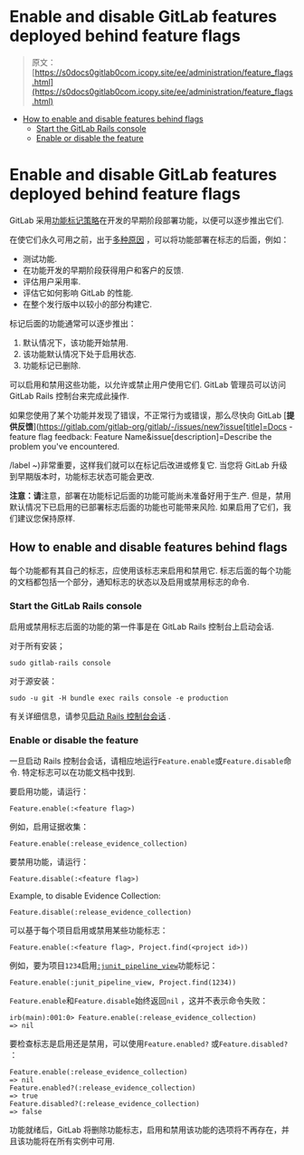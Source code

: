 # Enable and disable GitLab features deployed behind feature flags

> 原文：[https://s0docs0gitlab0com.icopy.site/ee/administration/feature_flags.html](https://s0docs0gitlab0com.icopy.site/ee/administration/feature_flags.html)

*   [How to enable and disable features behind flags](#how-to-enable-and-disable-features-behind-flags)
    *   [Start the GitLab Rails console](#start-the-gitlab-rails-console)
    *   [Enable or disable the feature](#enable-or-disable-the-feature)

# Enable and disable GitLab features deployed behind feature flags[](#enable-and-disable-gitlab-features-deployed-behind-feature-flags-core-only "Permalink")

GitLab 采用[功能标记策略](../development/feature_flags/index.html)在开发的早期阶段部署功能，以便可以逐步推出它们.

在使它们永久可用之前，出于[多种原因](../development/feature_flags/process.html#when-to-use-feature-flags) ，可以将功能部署在标志的后面，例如：

*   测试功能.
*   在功能开发的早期阶段获得用户和客户的反馈.
*   评估用户采用率.
*   评估它如何影响 GitLab 的性能.
*   在整个发行版中以较小的部分构建它.

标记后面的功能通常可以逐步推出：

1.  默认情况下，该功能开始禁用.
2.  该功能默认情况下处于启用状态.
3.  功能标记已删除.

可以启用和禁用这些功能，以允许或禁止用户使用它们. GitLab 管理员可以访问 GitLab Rails 控制台来完成此操作.

如果您使用了某个功能并发现了错误，不正常行为或错误，那么尽快向 GitLab [**提供反馈**](https://gitlab.com/gitlab-org/gitlab/-/issues/new?issue[title]=Docs - feature flag feedback: Feature Name&issue[description]=Describe the problem you've encountered.

<!-- Don't edit below this line -->

/label ~)非常重要，这样我们就可以在标记后改进或修复它. 当您将 GitLab 升级到早期版本时，功能标志状态可能会更改.

**注意：请**注意，部署在功能标记后面的功能可能尚未准备好用于生产. 但是，禁用默认情况下已启用的已部署标志后面的功能也可能带来风险. 如果启用了它们，我们建议您保持原样.

## How to enable and disable features behind flags[](#how-to-enable-and-disable-features-behind-flags "Permalink")

每个功能都有其自己的标志，应使用该标志来启用和禁用它. 标志后面的每个功能的文档都包括一个部分，通知标志的状态以及启用或禁用标志的命令.

### Start the GitLab Rails console[](#start-the-gitlab-rails-console "Permalink")

启用或禁用标志后面的功能的第一件事是在 GitLab Rails 控制台上启动会话.

对于所有安装；

```
sudo gitlab-rails console 
```

对于源安装：

```
sudo -u git -H bundle exec rails console -e production 
```

有关详细信息，请参见[启动 Rails 控制台会话](troubleshooting/debug.html#starting-a-rails-console-session) .

### Enable or disable the feature[](#enable-or-disable-the-feature "Permalink")

一旦启动 Rails 控制台会话，请相应地运行`Feature.enable`或`Feature.disable`命令. 特定标志可以在功能文档中找到.

要启用功能，请运行：

```
Feature.enable(:<feature flag>) 
```

例如，启用证据收集：

```
Feature.enable(:release_evidence_collection) 
```

要禁用功能，请运行：

```
Feature.disable(:<feature flag>) 
```

Example, to disable Evidence Collection:

```
Feature.disable(:release_evidence_collection) 
```

可以基于每个项目启用或禁用某些功能标志：

```
Feature.enable(:<feature flag>, Project.find(<project id>)) 
```

例如，要为项目`1234`启用[`:junit_pipeline_view`](../ci/junit_test_reports.html#enabling-the-junit-test-reports-feature-core-only)功能标记：

```
Feature.enable(:junit_pipeline_view, Project.find(1234)) 
```

`Feature.enable`和`Feature.disable`始终返回`nil` ，这并不表示命令失败：

```
irb(main):001:0> Feature.enable(:release_evidence_collection)
=> nil 
```

要检查标志是启用还是禁用，可以使用`Feature.enabled?` 或`Feature.disabled?` ：

```
Feature.enable(:release_evidence_collection)
=> nil
Feature.enabled?(:release_evidence_collection)
=> true
Feature.disabled?(:release_evidence_collection)
=> false 
```

功能就绪后，GitLab 将删除功能标志，启用和禁用该功能的选项将不再存在，并且该功能将在所有实例中可用.